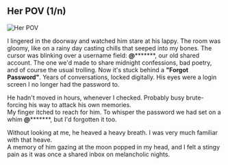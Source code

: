 ## Her POV (1/n)
![Her POV](https://i.ibb.co/S73Scf90/image.png)

I lingered in the doorway and watched him stare at his lappy. The room was gloomy, like on a rainy day casting chills that seeped into my bones. The cursor was blinking over a username field: **@*********, our old shared account. The one we'd made to share midnight confessions, bad poetry, and of course the usual trolling. Now it's stuck behind a **"Forgot Password"**. Years of conversations, locked digitally. His eyes were a login screen I no longer had the password to.

He hadn't moved in hours, whenever I checked. Probably busy brute-forcing his way to attack his own memories.  
My finger itched to reach for him. To whisper the password we had set on a whim **@*********, but I'd forgotten it too.

Without looking at me, he heaved a heavy breath. I was very much familiar with that heave.  
A memory of him gazing at the moon popped in my head, and I felt a stingy pain as it was once a shared inbox on melancholic nights.